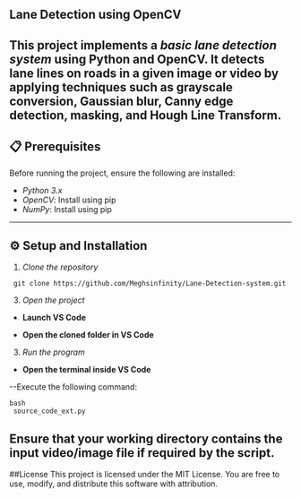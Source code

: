 ## Lane Detection using OpenCV

This project implements a *basic lane detection system* using Python and OpenCV. It detects lane lines on roads in a given image or video by applying techniques such as grayscale conversion, Gaussian blur, Canny edge detection, masking, and Hough Line Transform.
--
## 📋 Prerequisites

Before running the project, ensure the following are installed:

- *Python 3.x*
- *OpenCV*: Install using pip  
- *NumPy*: Install using pip

---

## ⚙ Setup and Installation

1. *Clone the repository*
```
 git clone https://github.com/Meghsinfinity/Lane-Detection-system.git
```
 3. *Open the project*

- **Launch VS Code**

- **Open the cloned folder in VS Code**

3. *Run the program*

- **Open the terminal inside VS Code**

--Execute the following command:
```
bash
 source_code_ext.py
```
Ensure that your working directory contains the input video/image file if required by the script.
--
 ##License
This project is licensed under the MIT License.
You are free to use, modify, and distribute this software with attribution.
